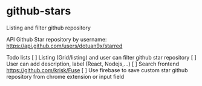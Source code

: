 # github-stars
Listing and filter github repository

API Github Star repository by username: https://api.github.com/users/dotuan9x/starred


Todo lists
[ ] Listing (Grid/listing) and user can filter github star repository
[ ] User can add description, label (React, Nodejs,...)
[ ] Search frontend https://github.com/krisk/Fuse
[ ] Use firebase to save custom star github repository from chrome extension or input field
